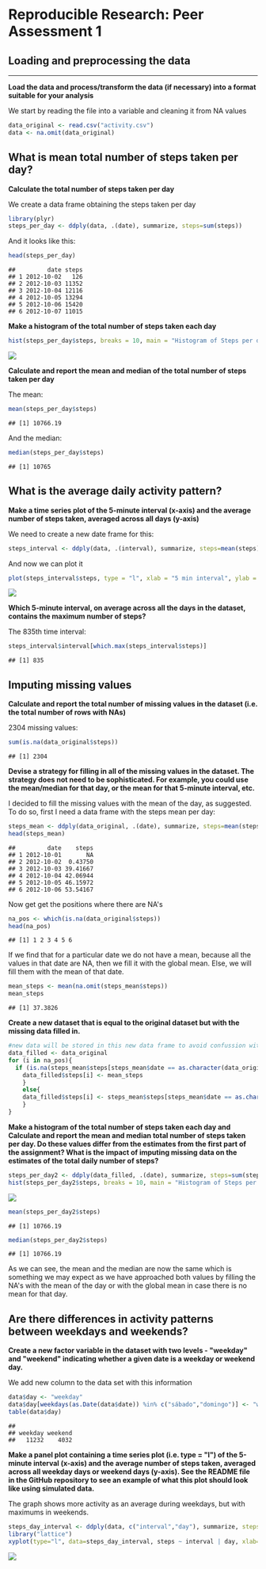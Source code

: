 # Reproducible Research: Peer Assessment 1


## Loading and preprocessing the data

---

**Load the data and process/transform the data (if necessary) into a format suitable for your analysis**

We start by reading the file into a variable and cleaning it from NA values

```r
data_original <- read.csv("activity.csv")
data <- na.omit(data_original)
```

## What is mean total number of steps taken per day?

**Calculate the total number of steps taken per day**

We create a data frame obtaining the steps taken per day  


```r
library(plyr)
steps_per_day <- ddply(data, .(date), summarize, steps=sum(steps))
```

And it looks like this:


```r
head(steps_per_day)
```

```
##         date steps
## 1 2012-10-02   126
## 2 2012-10-03 11352
## 3 2012-10-04 12116
## 4 2012-10-05 13294
## 5 2012-10-06 15420
## 6 2012-10-07 11015
```

**Make a histogram of the total number of steps taken each day**


```r
hist(steps_per_day$steps, breaks = 10, main = "Histogram of Steps per day", xlab = "Steps per day")
```

![](PA1_template_files/figure-html/unnamed-chunk-4-1.png) 

**Calculate and report the mean and median of the total number of steps taken per day**

The mean:


```r
mean(steps_per_day$steps)
```

```
## [1] 10766.19
```

And the median:


```r
median(steps_per_day$steps)
```

```
## [1] 10765
```


## What is the average daily activity pattern?

**Make a time series plot of the 5-minute interval (x-axis) and the average number of steps taken, averaged across all days (y-axis)**

We need to create a new date frame for this:


```r
steps_interval <- ddply(data, .(interval), summarize, steps=mean(steps))
```

And now we can plot it


```r
plot(steps_interval$steps, type = "l", xlab = "5 min interval", ylab = "Number of steps", main = "Average number of steps by 5-minutes intervals")
```

![](PA1_template_files/figure-html/unnamed-chunk-8-1.png) 

**Which 5-minute interval, on average across all the days in the dataset, contains the maximum number of steps?**

The 835th time interval:


```r
steps_interval$interval[which.max(steps_interval$steps)]
```

```
## [1] 835
```


## Imputing missing values

**Calculate and report the total number of missing values in the dataset (i.e. the total number of rows with NAs)**

2304 missing values:


```r
sum(is.na(data_original$steps))
```

```
## [1] 2304
```

**Devise a strategy for filling in all of the missing values in the dataset. The strategy does not need to be sophisticated. For example, you could use the mean/median for that day, or the mean for that 5-minute interval, etc.**

I decided to fill the missing values with the mean of the day, as suggested. To do so, first I need a data frame with the steps mean per day:


```r
steps_mean <- ddply(data_original, .(date), summarize, steps=mean(steps))
head(steps_mean)
```

```
##         date    steps
## 1 2012-10-01       NA
## 2 2012-10-02  0.43750
## 3 2012-10-03 39.41667
## 4 2012-10-04 42.06944
## 5 2012-10-05 46.15972
## 6 2012-10-06 53.54167
```

Now get get the positions where there are NA's


```r
na_pos <- which(is.na(data_original$steps))
head(na_pos)
```

```
## [1] 1 2 3 4 5 6
```

If we find that for a particular date we do not have a mean, because all the values in that date are NA, then we fill it with the global mean. Else, we will fill them with the mean of that date.


```r
mean_steps <- mean(na.omit(steps_mean$steps))
mean_steps
```

```
## [1] 37.3826
```

**Create a new dataset that is equal to the original dataset but with the missing data filled in.**


```r
#new data will be stored in this new data frame to avoid confussion with variable names.
data_filled <- data_original
for (i in na_pos){
  if (is.na(steps_mean$steps[steps_mean$date == as.character(data_original$date[i])])){
    data_filled$steps[i] <- mean_steps
	}
	else{
    data_filled$steps[i] <- steps_mean$steps[steps_mean$date == as.character(data_original$date[i])]
	}
}
```

**Make a histogram of the total number of steps taken each day and Calculate and report the mean and median total number of steps taken per day. Do these values differ from the estimates from the first part of the assignment? What is the impact of imputing missing data on the estimates of the total daily number of steps?**


```r
steps_per_day2 <- ddply(data_filled, .(date), summarize, steps=sum(steps))
hist(steps_per_day2$steps, breaks = 10, main = "Histogram of Steps per day", xlab = "Steps per day")
```

![](PA1_template_files/figure-html/unnamed-chunk-15-1.png) 

```r
mean(steps_per_day2$steps)
```

```
## [1] 10766.19
```

```r
median(steps_per_day2$steps)
```

```
## [1] 10766.19
```

As we can see, the mean and the median are now the same which is something we may expect as we have approached both values by filling the NA's with the mean of the day or with the global mean in case there is no mean for that day. 

## Are there differences in activity patterns between weekdays and weekends?

**Create a new factor variable in the dataset with two levels - "weekday" and "weekend" indicating whether a given date is a weekday or weekend day.**

We add new column to the data set with this information


```r
data$day <- "weekday" 
data$day[weekdays(as.Date(data$date)) %in% c("sábado","domingo")] <- "weekend"
table(data$day)
```

```
## 
## weekday weekend 
##   11232    4032
```

**Make a panel plot containing a time series plot (i.e. type = "l") of the 5-minute interval (x-axis) and the average number of steps taken, averaged across all weekday days or weekend days (y-axis). See the README file in the GitHub repository to see an example of what this plot should look like using simulated data.**

The graph shows more activity as an average during weekdays, but with maximums in weekends.


```r
steps_day_interval <- ddply(data, c("interval","day"), summarize, steps=mean(steps))
library("lattice")
xyplot(type="l", data=steps_day_interval, steps ~ interval | day, xlab="Interval", ylab="Number of steps", layout=c(1,2))
```

![](PA1_template_files/figure-html/unnamed-chunk-17-1.png) 




